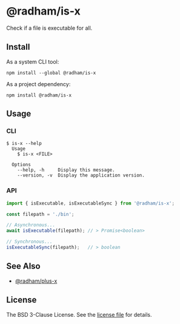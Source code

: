 @radham/is-x
============

Check if a file is executable for all.

Install
-------

As a system CLI tool:

```shell
npm install --global @radham/is-x
```

As a project dependency:

```shell
npm install @radham/is-x
```

Usage
-----

### CLI

```sh-session
$ is-x --help
  Usage
    $ is-x <FILE>

  Options
    --help, -h     Display this message.
    --version, -v  Display the application version.
```

### API

```typescript
import { isExecutable, isExecutableSync } from '@radham/is-x';

const filepath = './bin';

// Asynchronous...
await isExecutable(filepath); // > Promise<boolean>

// Synchronous...
isExecutableSync(filepath);   // > boolean
```

See Also
--------

- [@radham/plus-x](https://www.npmjs.com/package/@radham/plus-x)

License
-------
The BSD 3-Clause License. See the [license file](LICENSE) for details.
